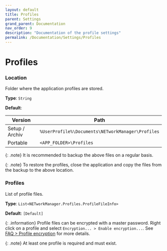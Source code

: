 ```yaml
---
layout: default
title: Profiles
parent: Settings
grand_parent: Documentation
nav_order: 9
description: "Documentation of the profile settings"
permalink: /Documentation/Settings/Profiles
---
```


# Profiles

### Location

Folder where the application profiles are stored.

**Type**: `String`

**Default**:

| Version        | Path                                              |
| -------------- | ------------------------------------------------- |
| Setup / Archiv | `%UserProfile%\Documents\NETworkManager\Profiles` |
| Portable       | `<APP_FOLDER>\Profiles`                           |

{: .note}
It is recommended to backup the above files on a regular basis.

{: .note}
To restore the profiles, close the application and copy the files from the backup to the above location.

### Profiles

List of profile files.

**Type**: `List<NETworkManager.Profiles.ProfileFileInfo>`

**Default**: `[Default]`

{: .information}
Profile files can be encrypted with a master password. Right click on a profile and select `Encryption... > Enable encryption...`. See [FAQ > Profile encryption](NETworkManager/FAQ#profile-encryption) for more details.

{: .note}
At least one profile is required and must exist.
